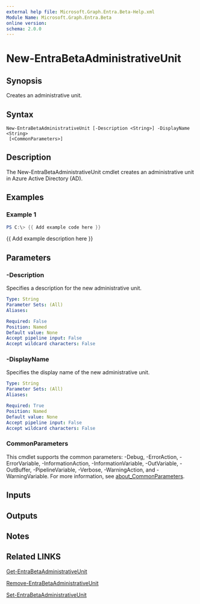 ```yaml
---
external help file: Microsoft.Graph.Entra.Beta-Help.xml
Module Name: Microsoft.Graph.Entra.Beta
online version:
schema: 2.0.0
---
```


# New-EntraBetaAdministrativeUnit

## Synopsis
Creates an administrative unit.

## Syntax

```
New-EntraBetaAdministrativeUnit [-Description <String>] -DisplayName <String>
 [<CommonParameters>]
```

## Description
The New-EntraBetaAdministrativeUnit cmdlet creates an administrative unit in Azure Active Directory (AD).

## Examples

### Example 1
```powershell
PS C:\> {{ Add example code here }}
```

{{ Add example description here }}

## Parameters

### -Description
Specifies a description for the new administrative unit.

```yaml
Type: String
Parameter Sets: (All)
Aliases:

Required: False
Position: Named
Default value: None
Accept pipeline input: False
Accept wildcard characters: False
```

### -DisplayName
Specifies the display name of the new administrative unit.

```yaml
Type: String
Parameter Sets: (All)
Aliases:

Required: True
Position: Named
Default value: None
Accept pipeline input: False
Accept wildcard characters: False
```



### CommonParameters
This cmdlet supports the common parameters: -Debug, -ErrorAction, -ErrorVariable, -InformationAction, -InformationVariable, -OutVariable, -OutBuffer, -PipelineVariable, -Verbose, -WarningAction, and -WarningVariable. For more information, see [about_CommonParameters](https://go.microsoft.com/fwlink/?LinkID=113216).

## Inputs

## Outputs

## Notes

## Related LINKS

[Get-EntraBetaAdministrativeUnit]()

[Remove-EntraBetaAdministrativeUnit]()

[Set-EntraBetaAdministrativeUnit]()

